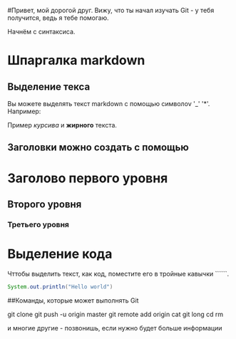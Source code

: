#Привет, мой дорогой друг. Вижу, что ты начал изучать Git - у тебя получится, ведь я тебе помогаю.

Начнём с синтаксиса.

# Шпаргалка markdown

## Выделение текса

Вы можете выделять текст markdown с помощью символоv '_'  '*'. Например:

Пример _курсива_ и **жирного** текста.

## Заголовки можно создать с помощью #

# Заголово первого уровня
## Второго уровня
### Третьего уровня

# Выделение кода

Чттобы выделить текст, как код, поместите его в тройные кавычки ``````.

``` Java
System.out.println("Hello world")
```

##Команды, которые может выполнять Git

git clone
git push -u origin master
git remote add origin
cat
git long
cd
rm

и многие другие - позвонишь, если нужно будет больше информации